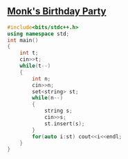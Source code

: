 ## [Monk's Birthday Party](https://www.hackerearth.com/problem/algorithm/monks-birthday-party/?fbclid=IwAR3COuGp9LqoHKWOnfS-duVdKrF0Vx5shbCbGeiWqSgkdoA2z9926vNy5Ew)
```cpp
#include<bits/stdc++.h>
using namespace std;
int main()
{
	int t;
	cin>>t;
	while(t--)
	{
		int n;
		cin>>n;
		set<string> st;
		while(n--)
		{
			string s;
			cin>>s;
			st.insert(s);
		}
		for(auto i:st) cout<<i<<endl;
	}
}
```
